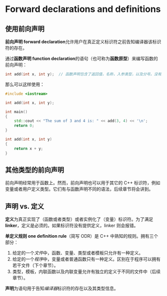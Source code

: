 # Forward declarations and definitions

## 使用前向声明

**前向声明 forward declaration**允许用户在真正定义标识符之前告知编译器该标识符的存在。

通过**函数声明 function declaration**的语句（也可称为**函数原型**）来编写函数的前向声明：

```cpp
int add(int x, int y);  // 函数声明包含了返回值，名称，入参类型，以及分号。没有函数体！
```

那么可以这样使用：

```cpp
#include <iostream>

int add(int x, int y);

int main()
{
    std::cout << "The sum of 3 and 4 is: " << add(3, 4) << '\n';
    return 0;
}

int add(int x, int y)
{
    return x + y;
}
```

## 其他类型的前向声明

前向声明经常用于函数上。然而，前向声明也可以用于其它的 C++ 标识符，例如变量或者用户定义类型。它们有与函数声明不同的语法，后续章节将会讲到。

## 声明 vs. 定义

**定义**为真正实现了（函数或者类型）或者实例化了（变量）标识符。为了满足**linker**，定义是必须的。如果标识符没有提供定义，linker 则会报错。

**单定义规则 one definition rule**（简写 ODR）是 C++ 中熟知的规则。拥有三个部分：

1. 给定的一个*文件*中，函数、变量、类型或者模板只允许有一种定义。
1. 给定的一个*程序*中，变量或者普通函数只有一种定义。区别在于程序可以拥有若干文件（下个章节）。
1. 类型，模板，内联函数以及内联变量允许有独立的定义于不同的文件中（后续章节）。

**声明**为语句用于告知*编译器*标识符的存在以及其类型信息。
